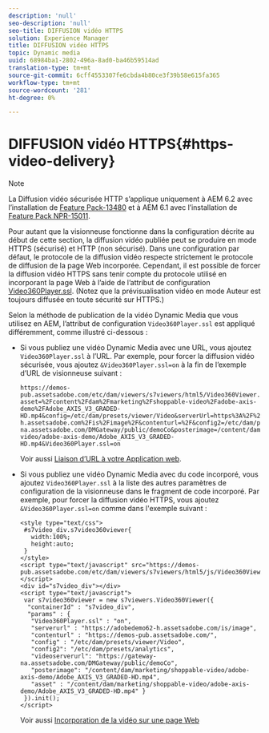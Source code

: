 ```yaml
---
description: 'null'
seo-description: 'null'
seo-title: DIFFUSION vidéo HTTPS
solution: Experience Manager
title: DIFFUSION vidéo HTTPS
topic: Dynamic media
uuid: 68984ba1-2802-496a-8ad0-ba46b59514ad
translation-type: tm+mt
source-git-commit: 6cff4553307fe6cbda4b80ce3f39b58e615fa365
workflow-type: tm+mt
source-wordcount: '281'
ht-degree: 0%

---
```



# DIFFUSION vidéo HTTPS{#https-video-delivery}

>[!NOTE]
>
>La Diffusion vidéo sécurisée HTTP s’applique uniquement à AEM 6.2 avec l’installation de [Feature Pack-13480](https://www.adobeaemcloud.com/content/marketplace/marketplaceProxy.html?packagePath=/content/companies/public/adobe/packages/cq620/featurepack/cq-6.2.0-featurepack-13480) et à AEM 6.1 avec l’installation de [Feature Pack NPR-15011](https://www.adobeaemcloud.com/content/marketplace/marketplaceProxy.html?packagePath=/content/companies/public/adobe/packages/cq610/featurepack/cq-6.1.0-featurepack-15011).

Pour autant que la visionneuse fonctionne dans la configuration décrite au début de cette section, la diffusion vidéo publiée peut se produire en mode HTTPS (sécurisé) et HTTP (non sécurisé). Dans une configuration par défaut, le protocole de la diffusion vidéo respecte strictement le protocole de diffusion de la page Web incorporée. Cependant, il est possible de forcer la diffusion vidéo HTTPS sans tenir compte du protocole utilisé en incorporant la page Web à l’aide de l’attribut de configuration [Video360Player.ssl](/help/aem-viewers-ref/c-html5-aem-asset-viewers/c-html5-aem-video360/r-html5-aem-video360-config-attrib/r-html5-aem-video360-config-attrib-video360player-ssl.md). (Notez que la prévisualisation vidéo en mode Auteur est toujours diffusée en toute sécurité sur HTTPS.)

Selon la méthode de publication de la vidéo Dynamic Media que vous utilisez en AEM, l’attribut de configuration `Video360Player.ssl` est appliqué différemment, comme illustré ci-dessous :

* Si vous publiez une vidéo Dynamic Media avec une URL, vous ajoutez `Video360Player.ssl` à l’URL. Par exemple, pour forcer la diffusion vidéo sécurisée, vous ajoutez `&Video360Player.ssl=on` à la fin de l’exemple d’URL de visionneuse suivant :

   ```
   https://demos-pub.assetsadobe.com/etc/dam/viewers/s7viewers/html5/Video360Viewer.html?asset=%2Fcontent%2Fdam%2Fmarketing%2Fshoppable-video%2Fadobe-axis-demo%2FAdobe_AXIS_V3_GRADED-HD.mp4&config=/etc/dam/presets/viewer/Video&serverUrl=https%3A%2F%2Fadobedemo62-h.assetsadobe.com%2Fis%2Fimage%2F&contenturl=%2F&config2=/etc/dam/presets/analytics&videoserverurl=https://gateway-na.assetsadobe.com/DMGateway/public/demoCo&posterimage=/content/dam/marketing/shoppable-video/adobe-axis-demo/Adobe_AXIS_V3_GRADED-HD.mp4&Video360Player.ssl=on
   ```

   Voir aussi [Liaison d’URL à votre Application web](https://docs.adobe.com/content/help/en/experience-manager-64/assets/dynamic/linking-urls-to-yourwebapplication.html).

* Si vous publiez une vidéo Dynamic Media avec du code incorporé, vous ajoutez `Video360Player.ssl` à la liste des autres paramètres de configuration de la visionneuse dans le fragment de code incorporé. Par exemple, pour forcer la diffusion vidéo HTTPS, vous ajoutez `&Video360Player.ssl=on` comme dans l&#39;exemple suivant :

   ```
   <style type="text/css"> 
    #s7video_div.s7video360viewer{ 
      width:100%;  
      height:auto; 
    } 
   </style> 
   <script type="text/javascript" src="https://demos-pub.assetsadobe.com/etc/dam/viewers/s7viewers/html5/js/Video360Viewer.js"></script> 
   <div id="s7video_div"></div> 
   <script type="text/javascript"> 
    var s7video360viewer = new s7viewers.Video360Viewer({ 
     "containerId" : "s7video_div", 
     "params" : {  
      "Video360Player.ssl" : "on", 
      "serverurl" : "https://adobedemo62-h.assetsadobe.com/is/image", 
      "contenturl" : "https://demos-pub.assetsadobe.com/",  
      "config" : "/etc/dam/presets/viewer/Video", 
      "config2": "/etc/dam/presets/analytics", 
      "videoserverurl": "https://gateway-na.assetsadobe.com/DMGateway/public/demoCo", 
      "posterimage": "/content/dam/marketing/shoppable-video/adobe-axis-demo/Adobe_AXIS_V3_GRADED-HD.mp4", 
      "asset" : "/content/dam/marketing/shoppable-video/adobe-axis-demo/Adobe_AXIS_V3_GRADED-HD.mp4" } 
    }).init(); 
   </script>
   ```

   Voir aussi [Incorporation de la vidéo sur une page Web](https://docs.adobe.com/content/help/en/experience-manager-64/assets/dynamic/linking-urls-to-yourwebapplication.html)

